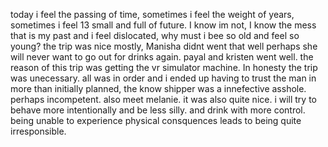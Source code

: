 today i feel the passing of time, sometimes i feel the weight of years, sometimes i feel 13 small and full of future.  I know im not, I know the mess that is my past and i feel dislocated, why must i bee so old and feel so young?
the trip was nice mostly, Manisha didnt went that well perhaps she will never want to go out for drinks again. payal and kristen went well. 
the reason of this trip was getting the vr simulator machine. In honesty the trip was unecessary. all was in order and i ended up having to trust the man in more than initially planned, the know shipper was a innefective asshole. perhaps incompetent. also meet melanie. it was also quite nice. 
i will try to behave more intentionally and be less silly. and drink with more control. being unable to experience physical consquences leads to being quite irresponsible.
